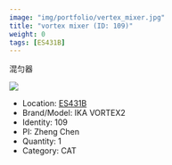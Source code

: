 ```yaml
---
image: "img/portfolio/vertex_mixer.jpg"
title: "vortex mixer (ID: 109)"
weight: 0
tags: [ES431B]
---
```


混匀器

<!--more-->

![](../../img/portfolio/vertex_mixer.jpg)

- Location: [ES431B](../../tags/ES431B)
- Brand/Model: IKA VORTEX2
- Identity: 109
- PI: Zheng Chen
- Quantity: 1
- Category: CAT






